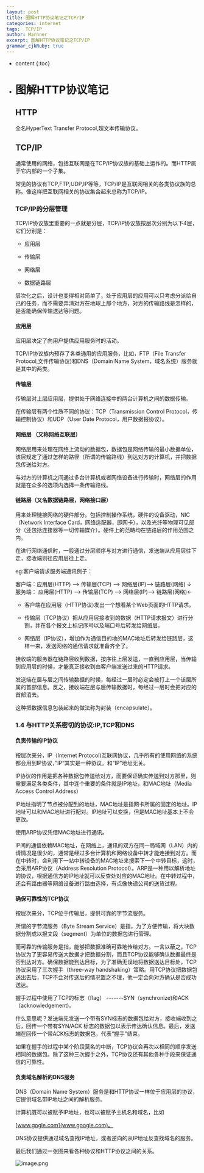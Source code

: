 ```yaml
---
layout: post
title: 图解HTTP协议笔记之TCP/IP
categories: internet
tags:  TCP/IP 
author: Marnner
excerpt: 图解HTTP协议笔记之TCP/IP
grammar_cjkRuby: true
---
```


* content
{:toc}


- # 图解HTTP协议笔记

  ## HTTP

  全名HyperText Transfer Protocol,超文本传输协议。

  ## TCP/IP

  通常使用的网络，包括互联网是在TCP/IP协议族的基础上运作的。而HTTP属于它内部的一个子集。

  常见的协议有TCP,FTP,UDP,IP等等，TCP/IP是互联网相关的各类协议族的总称。像这样把互联网相关的协议集合起来总称为TCP/IP。

  ### TCP/IP的分层管理

  TCP/IP协议族里重要的一点就是分层，TCP/IP协议族按层次分别为以下4层，它们分别是：

  *   应用层

  *   传输层

  *   网络层

  *   数据链路层

  层次化之后，设计也变得相对简单了，处于应用层的应用可以只考虑分派给自己的任务，而不需要弄清对方在地球上那个地方，对方的传输路线是怎样的，是否能确保传输送达等问题。

  #### 应用层

  应用层决定了向用户提供应用服务时的活动。

  TCP/IP协议族内预存了各类通用的应用服务，比如，FTP（File Transfer Protocol,文件传输协议)和DNS（Domain Name System，域名系统）服务就是其中的两类。

  #### 传输层

  传输层对上层应用层，提供处于网络连接中的两台计算机之间的数据传输。

  在传输层有两个性质不同的协议：TCP（Transmission Control Protocol，传输控制协议）和UDP（User Date Protocol，用户数据报协议）。

  #### 网络层 （又称网络互联层）

  网络层用来处理在网络上流动的数据包，数据包是网络传输的最小数据单位，该层规定了通过怎样的路径（所谓的传输路线）到达对方的计算机，并把数据包传送给对方。

  与对方的计算机之间通过多台计算机或者网络设备进行传输时，网络层的作用就是在众多的选项内选择一条传输路线。

  #### 链路层（又名数据链路层，网络接口层）

  用来处理链接网络的硬件部分。包括控制操作系统，硬件的设备驱动，NIC（Network Interface Card，网络适配器，即网卡），以及光纤等物理可见部分（还包括连接器等一切传输媒介）。硬件上的范畴均在链路层的作用范围之内。

  在进行网络通信时，一般通过分层顺序与对方进行通信，发送端从应用层往下走，接收端则往应用层往上走。

  eg:客户端请求服务端通讯例子：

  客户端：应用层(HTTP) --> 传输层(TCP) --> 网络层(IP)--> 链路层(网络) ↓
  服务端： 应用层(HTTP) --> 传输层(TCP) --> 网络层(IP)--> 链路层(网络)←

  *   客户端在应用层（HTTP协议)发出一个想看某个Web页面的HTTP请求。

  *   传输层（TCP协议）把从应用层接收到的数据（HTTP请求报文）进行分割，并在各个报文上标记序号以及端口号后转发给网络层。

  *   网络层（IP协议），增加作为通信目的地的MAC地址后转发给链路层，这样一来，发送网络的通信请求就准备齐全了。

  接收端的服务器在链路层收到数据，按序往上层发送，一直到应用层，当传输到应用层的时候，才能真正接收到由客户端发送过来的HTTP请求。

  发送端在层与层之间传输数据的时候，每经过一层时必定会被打上一个该层所属的首部信息。反之，接收端在层与层传输数据时，每经过一层时会把对应的首部消去。

  这种把数据信息包装起来的做法称为封装（encapsulate）。

  ### 1.4 与HTTP关系密切的协议:IP,TCP和DNS

  #### 负责传输的IP协议

  按层次来分，IP（Internet Protocol)互联网协议，几乎所有的使用网络的系统都会用到IP协议，”IP“其实是一种协议。和“IP”地址无关。

  IP协议的作用是把各种数据包传送给对方，而要保证确实传送到对方那里，则需要满足各类条件，其中连个重要的条件就是IP地址，和MAC地址（Media Access Control Address）

  IP地址指明了节点被分配到的地址，MAC地址是指网卡所属的固定的地址。IP地址可以和MAC地址进行配对。IP地址可以变换，但是MAC地址基本上不会更改。

  使用ARP协议凭借MAC地址进行通讯。

  IP间的通信依赖MAC地址，在网络上，通讯的双方在同一局域网（LAN）内的请情况是很少的，通常是经过多台计算机和网络设备中转才能连接到对方。而在中转时，会利用下一站中转设备的MAC地址来搜索下一个中转目标，这时，会采用ARP协议（Address Resolution Protocol）。ARP是一种用以解析地址的协议，根据通信方的IP地址就可以反查处对应的MAC地址。在中转过程中，还会有路由器等网络设备进行路由选择，有点像快递公司的送货过程。

  #### 确保可靠性的TCP协议

  按层次来分，TCP位于传输层，提供可靠的字节流服务。

  所谓的字节流服务（Byte Stream Service）是指，为了方便传输，将大块数据分割成以报文段（segment）为单位的数据包进行管理。

  而可靠的传输服务是指，能够把数据准确可靠地传给对方。一言以蔽之，TCP协议为了更容易传送大数据才把数据分割，而且TCP协议能够确认数据最终是否到达对方。确保数据能到达目标，为了准确无误地将数据送达目标处，TCP协议采用了三次握手（three-way handshaking）策略。用TCP协议把数据包送出去后，TCP不会对传送后的情况置之不理，他一定会向对方确认是否成功送达。

  握手过程中使用了TCP的标志（flag） -------SYN（synchronize)和ACK（acknowledgement)。

  什么意思呢？发送端先发送一个带有SYN标志的数据包给对方，接收端收到之后，回传一个带有SYN/ACK 标志的数据包以表示传达确认信息。最后，发送端在回传一个带ACK标志的数据包，代表“握手”结束。

  如果在握手的过程中某个阶段莫名的中断，TCP协议会再次以相同的顺序发送相同的数据包。除了这种三次握手之外，TCP协议还有其他各种手段来保证通信的可靠性。

  #### 负责域名解析的DNS服务

  DNS（Domain Name System）服务是和HTTP协议一样位于应用层的协议，它提供域名带IP地址之间的解析服务。

  计算机既可以被赋予IP地址，也可以被赋予主机名和域名，比如

  [www.gogle.com](www.google.com)。

  DNS协议提供通过域名查找IP地址，或者逆向的从IP地址反查找域名的服务。

  最后我们通过一张图来看各种协议和HTTP协议之间的关系。

  ![image.png](http://upload-images.jianshu.io/upload_images/8565418-547832abd8b34726.png?imageMogr2/auto-orient/strip%7CimageView2/2/w/1240)

  ​